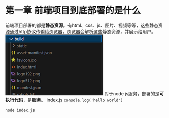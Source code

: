 # 第一章 前端项目到底部署的是什么
前端项目部署的都是**静态资源**。有html、css、js、图片、视频等等，这些静态资源通过http协议传输给浏览器，浏览器会解析这些静态资源，并展示给用户。
![alt text](image.png)
对于node js服务，部署的是**可执行代码**，是**服务**。
index.js
```console.log('hello world')```

```node index.js```


